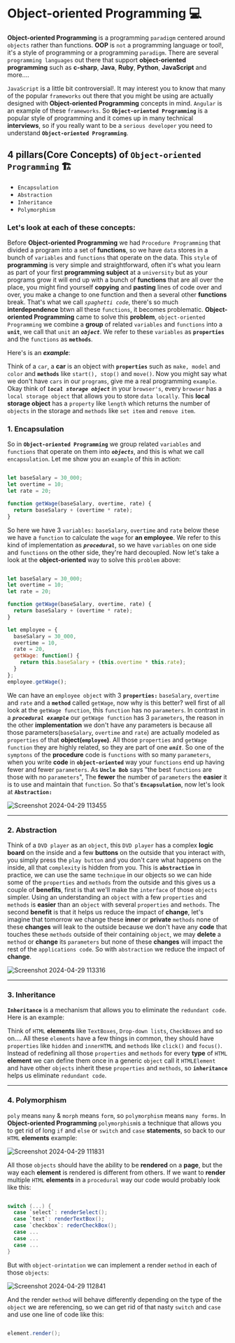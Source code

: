 # Object-oriented Programming 💻
**Object-oriented Programming** is a programming `paradigm` centered around `objects` rather than functions. **OOP** is `not` a programming language or tool!, it's a style of programming or a programming `paradigm`. There are several `programming languages` out there that support **object-oriented programming** such as **c-sharp**, **Java**, **Ruby**, **Python**, **JavaScript** and more....

`JavaScript` is a little bit controversial!. It may interest you to know that many of the popular `frameworks` out there that you might be using are actually designed with **Object-oriented Programming** concepts in mind. `Angular` is an example of these `frameworks`. So **`Object-oriented Programming`** is a popular style of programming and it comes up in many technical **interviews**, so if you really want to be a `serious developer` you need to understand **`Object-oriented Programming`**. 

## 4 pillars(Core Concepts) of `Object-oriented Programming` 🏗️
* `Encapsulation`
* `Abstraction`
* `Inheritance`
* `Polymorphism`

### Let's look at each of these concepts:
Before **Object-oriented Programming** we had `Procedure Programming` that divided a program into a set of **functions**, so we have `data` stores in a bunch of `variables` and `functions` that operate on the data. This `style` of **programming** is very simple and straightforward, often it's what you learn as part of your first **programming subject** at a `university` but as your programs grow it will end up with a bunch of **functions** that are all over the place, you might find yourself **copying** and **pasting** lines of code over and over, you make a change to one function and then a several other **functions** break. That's what we call _`spaghetti code`_, there's so much **interdependence** btwn all these `functions`, it becomes problematic. **Object-oriented Programming** came to solve this **problem**, `object-oriented Programming` we combine a **group** of related `variables` and `functions` into a **`unit`**, we call that `unit` an _**`object`**_. We refer to these `variables` as **`properties`** and the `functions` as **`methods`**.

Here's is an _**example**_:

Think of a `car`, a **car** is an object with **`properties`** such as `make, model` and `color` and **`methods`** like `start(), stop()` and `move()`. Now you might say what we don't have `cars` in our `programs`, give me a real programming `example`. Okay think of _**`local storage object`**_ in your `browser's`, every `browser` has a `local storage object` that allows you to store `data locally`. This **local storage object** has a `property` like `length` which returns the number of `objects` in the storage and `methods` like `set item` and `remove item`.

### 1. Encapsulation
So in **`Object-oriented Programming`** we group related `variables` and `functions` that operate on them into _**`objects`**_, and this is what we call `encapsulation`. Let me show you an `example` of this in action:

```javascript

let baseSalary = 30_000;
let overtime = 10;
let rate = 20;

function getWage(baseSalary, overtime, rate) {
  return baseSalary + (overtime * rate);
}

```
So here we have 3 `variables:` `baseSalary`, `overtime` and `rate` below these we have a `function` to calculate the `wage` for **an employee**. We refer to this kind of implementation as _**`procedural`**_, so we have `variables` on one side and `functions` on the other side, they're hard decoupled. Now let's take a look at the **object-oriented** way to solve this `problem` above:

```javascript

let baseSalary = 30_000;
let overtime = 10;
let rate = 20;

function getWage(baseSalary, overtime, rate) {
  return baseSalary + (overtime * rate);
}

let employee = {
  baseSalary = 30_000,
  overtime = 10,
  rate = 20,
  getWage: function() {
    return this.baseSalary + (this.overtime * this.rate);
  }
};
employee.getWage();

```
We can have an `employee object` with 3 **`properties:`** `baseSalary`, `overtime` and `rate` and a **`method`** called `getWage`, now why is this better? well first of all look at the `getWage function`, this `function` has no `parameters`. In contrast in a _**`procedural example`**_ our `getWage function` has 3 `parameters`, the reason in the other **implementation** we don't have any parameters is because all those parameters(`baseSalary`, `overtime` and `rate`) are actually modeled as `properties` of that **object(`employee`)**. All those `properties` and `getWage function` they are highly related, so they are part of one _**`unit`**_. So one of the `symptons` of the **procedure** code is `functions` with so many `parameters`, when you write **code** in **`object-oriented`** way your `functions` end up having fewer and fewer `parameters`. As **`Uncle Bob`** says "the best `functions` are those with no `parameters`", The **fewer** the number of `parameters` the **easier** it is to use and maintain that `function`. So that's **`Encapsulation`**, now let's look at **`Abstraction:`**

![Screenshot 2024-04-29 113455](https://github.com/elyse502/Practices/assets/125453474/7925d938-2f34-42ea-b9db-ec64166005db)

---

### 2. Abstraction
Think of a `DVD player` as an `object`, this `DVD player` has a complex **logic board** on the inside and a few **buttons** on the outside that you interact with, you simply press the `play button` and you don't care what happens on the inside, all that `complexity` is hidden from you. This is **`abstraction`** in practice, we can use the same `technique` in our objects so we can hide some of the `properties` and `methods` from the outside and this gives us a couple of **benefits**, first is that we'll make the `interface` of those `objects` simpler. Using an understanding an `object` with a few `properties` and `methods` is **easier** than an `object` with several `properties` and `methods`. The second **benefit** is that it helps us reduce the impact of **change**, let's imagine that tomorrow we change these **inner** or **private** `methods` none of these **changes** will leak to the outside because we don't have any **code** that touches these `methods` outside of their containing `object`, we may **delete** a `method` or **change** its `parameters` but none of these **changes** will impact the rest of the `applications code`. So with `abstraction` we reduce the impact of **change**.

![Screenshot 2024-04-29 113316](https://github.com/elyse502/Practices/assets/125453474/9a01f05e-e1a6-49b8-befb-3036e5b5c584)

---

### 3. Inheritance
**`Inheritance`** is a mechanism that allows you to eliminate the `redundant code`. Here is an example:

Think of `HTML` **elements** like `TextBoxes`, `Drop-down lists`, `CheckBoxes` and so on.... All these `elements` have a few things in common, they should have `properties` like `hidden` and `innerHTML` and `methods` like `click()` and `focus()`. Instead of redefining all those `properties` and `methods` for every **type** of `HTML` **element** we can define them once in a generic `object` call it `HTMLElement` and have other `objects` inherit these `properties` and `methods`, so **`inheritance`** helps us eliminate `redundant code`.

---

### 4. Polymorphism
`poly` means `many` & `morph` means `form`, so `polymorphism` means `many forms`. In **Object-oriented Programming** `polymorphism`is a technique that allows you to get rid of long `if` and `else` or `switch` and `case` **statements**, so back to our `HTML` **elements** example:

![Screenshot 2024-04-29 111831](https://github.com/elyse502/Practices/assets/125453474/dfff2d30-7118-48b8-8bf0-20f59b6269ad)

All those `objects` should have the ability to be **rendered** on a **page**, but the way each **element** is rendered is different from others. If we want to **render** multiple `HTML` **elements** in a `procedural` way our code would probably look like this:

```groovy

switch (...) {
  case `select`: renderSelect();
  case `text`: renderTextBox();
  case `checkbox`: rederCheckBox();
  case ...
  case ...
  case ...
}

```

But with `object-orintation` we can implement a render `method` in each of those `objects`: 

![Screenshot 2024-04-29 112841](https://github.com/elyse502/Practices/assets/125453474/1fb4befe-5126-42bd-901c-2181c6b69e3d)

And the render `method` will behave differently depending on the type of the `object` we are referencing, so we can get rid of that nasty `switch` and `case` and use one line of code like this:

```groovy

element.render();

```



